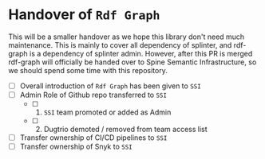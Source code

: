# Handover of `Rdf Graph`
This will be a smaller handover as we hope this library don't need much maintenance. This is mainly to cover all dependency of splinter, and rdf-graph is a dependency of splinter admin. However, after this PR is merged rdf-graph will officially be handed over to Spine Semantic Infrastructure, so we should spend some time with this repository.

- [ ] Overall introduction of `Rdf Graph` has been given to `SSI`
- [ ] Admin Role of Github repo transferred to `SSI`
  - [ ] 1. `SSI` team promoted or added as Admin
  - [ ] 2. Dugtrio demoted / removed from team access list
- [ ] Transfer ownership of CI/CD pipelines to `SSI`
- [ ] Transfer ownership of Snyk to `SSI`
